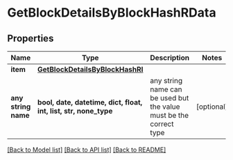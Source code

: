 # GetBlockDetailsByBlockHashRData


## Properties
Name | Type | Description | Notes
------------ | ------------- | ------------- | -------------
**item** | [**GetBlockDetailsByBlockHashRI**](GetBlockDetailsByBlockHashRI.md) |  | 
**any string name** | **bool, date, datetime, dict, float, int, list, str, none_type** | any string name can be used but the value must be the correct type | [optional]

[[Back to Model list]](../README.md#documentation-for-models) [[Back to API list]](../README.md#documentation-for-api-endpoints) [[Back to README]](../README.md)


